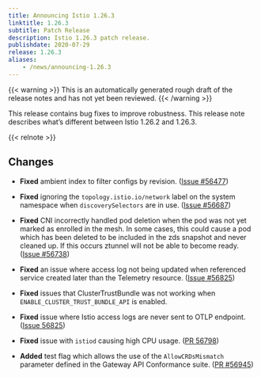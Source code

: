 ```yaml
---
title: Announcing Istio 1.26.3
linktitle: 1.26.3
subtitle: Patch Release
description: Istio 1.26.3 patch release.
publishdate: 2020-07-29
release: 1.26.3
aliases:
    - /news/announcing-1.26.3
---
```


{{< warning >}}
This is an automatically generated rough draft of the release notes and has not yet been reviewed.
{{< /warning >}}

This release contains bug fixes to improve robustness. This release note describes what’s different between Istio 1.26.2 and 1.26.3.

{{< relnote >}}

## Changes

- **Fixed** ambient index to filter configs by revision.
  ([Issue #56477](https://github.com/istio/istio/issues/56477))

- **Fixed** ignoring the `topology.istio.io/network` label on the system namespace when `discoverySelectors` are in use.
  ([Issue #56687](https://github.com/istio/istio/issues/56687))

- **Fixed** CNI incorrectly handled pod deletion when the pod was not yet marked as enrolled in the mesh. In some cases, this could cause a pod which has been deleted to be included in the zds snapshot and never cleaned up. If this occurs ztunnel will not be able to become ready.  ([Issue #56738](https://github.com/istio/istio/issues/56738))

- **Fixed** an issue where access log not being updated when referenced service created later than the Telemetry resource.  ([Issue #56825](https://github.com/istio/istio/issues/56825))

- **Fixed** issues that ClusterTrustBundle was not working when `ENABLE_CLUSTER_TRUST_BUNDLE_API` is enabled.

- **Fixed** issue where Istio access logs are never sent to OTLP endpoint.  ([Issue 56825](https://github.com/istio/istio/issues/56825))

- **Fixed** issue with `istiod` causing high CPU usage.  ([PR 56798](https://github.com/istio/istio/pull/56798))

- **Added** test flag which allows the use of the `AllowCRDsMismatch` parameter defined in the Gateway API Conformance suite. ([PR #56945](https://github.com/istio/istio/pull/56945))



